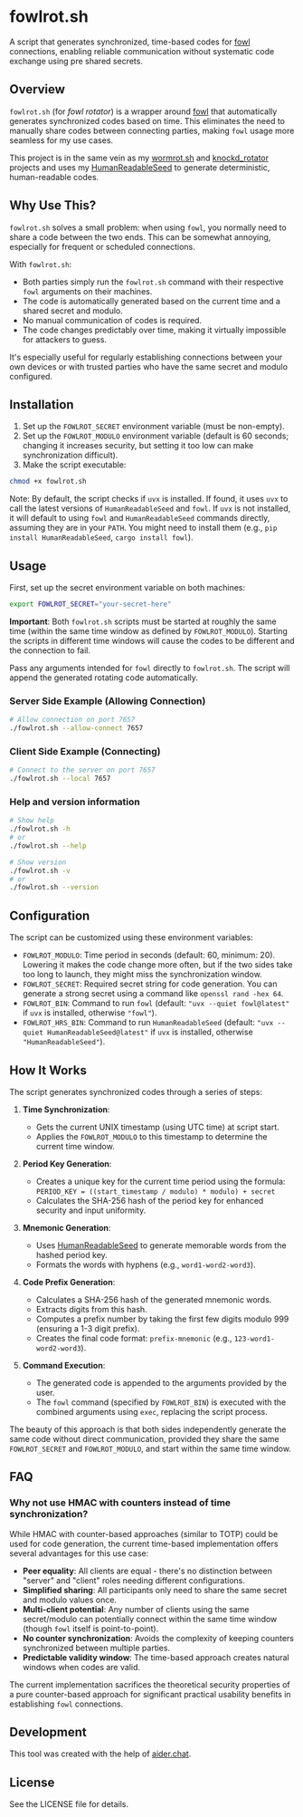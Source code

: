 # fowlrot.sh

A script that generates synchronized, time-based codes for [fowl](https://github.com/casey/fowl) connections, enabling reliable communication without systematic code exchange using pre shared secrets.

## Overview

`fowlrot.sh` (for *fowl rotator*) is a wrapper around [fowl](https://github.com/meejah/fowl/) that automatically generates synchronized codes based on time. This eliminates the need to manually share codes between connecting parties, making `fowl` usage more seamless for my use cases.

This project is in the same vein as my [wormrot.sh](https://github.com/thiswillbeyourgithub/wormrot.sh) and [knockd_rotator](https://github.com/thiswillbeyourgithub/knockd_rotator) projects and uses my [HumanReadableSeed](https://github.com/thiswillbeyourgithub/HumanReadableSeed) to generate deterministic, human-readable codes.

## Why Use This?

`fowlrot.sh` solves a small problem: when using `fowl`, you normally need to share a code between the two ends. This can be somewhat annoying, especially for frequent or scheduled connections.

With `fowlrot.sh`:
- Both parties simply run the `fowlrot.sh` command with their respective `fowl` arguments on their machines.
- The code is automatically generated based on the current time and a shared secret and modulo.
- No manual communication of codes is required.
- The code changes predictably over time, making it virtually impossible for attackers to guess.

It's especially useful for regularly establishing connections between your own devices or with trusted parties who have the same secret and modulo configured.

## Installation

1. Set up the `FOWLROT_SECRET` environment variable (must be non-empty).
2. Set up the `FOWLROT_MODULO` environment variable (default is 60 seconds; changing it increases security, but setting it too low can make synchronization difficult).
3. Make the script executable:

```bash
chmod +x fowlrot.sh
```

Note: By default, the script checks if `uvx` is installed. If found, it uses `uvx` to call the latest versions of `HumanReadableSeed` and `fowl`. If `uvx` is not installed, it will default to using `fowl` and `HumanReadableSeed` commands directly, assuming they are in your `PATH`. You might need to install them (e.g., `pip install HumanReadableSeed`, `cargo install fowl`).

## Usage

First, set up the secret environment variable on both machines:

```bash
export FOWLROT_SECRET="your-secret-here"
```

**Important**: Both `fowlrot.sh` scripts must be started at roughly the same time (within the same time window as defined by `FOWLROT_MODULO`). Starting the scripts in different time windows will cause the codes to be different and the connection to fail.

Pass any arguments intended for `fowl` directly to `fowlrot.sh`. The script will append the generated rotating code automatically.

### Server Side Example (Allowing Connection)

```bash
# Allow connection on port 7657
./fowlrot.sh --allow-connect 7657
```

### Client Side Example (Connecting)

```bash
# Connect to the server on port 7657
./fowlrot.sh --local 7657
```

### Help and version information

```bash
# Show help
./fowlrot.sh -h
# or
./fowlrot.sh --help

# Show version
./fowlrot.sh -v
# or
./fowlrot.sh --version
```

## Configuration

The script can be customized using these environment variables:

- `FOWLROT_MODULO`: Time period in seconds (default: 60, minimum: 20). Lowering it makes the code change more often, but if the two sides take too long to launch, they might miss the synchronization window.
- `FOWLROT_SECRET`: Required secret string for code generation. You can generate a strong secret using a command like `openssl rand -hex 64`.
- `FOWLROT_BIN`: Command to run `fowl` (default: `"uvx --quiet fowl@latest"` if `uvx` is installed, otherwise `"fowl"`).
- `FOWLROT_HRS_BIN`: Command to run `HumanReadableSeed` (default: `"uvx --quiet HumanReadableSeed@latest"` if `uvx` is installed, otherwise `"HumanReadableSeed"`).

## How It Works

The script generates synchronized codes through a series of steps:

1. **Time Synchronization**:
   - Gets the current UNIX timestamp (using UTC time) at script start.
   - Applies the `FOWLROT_MODULO` to this timestamp to determine the current time window.

2. **Period Key Generation**:
   - Creates a unique key for the current time period using the formula:
     `PERIOD_KEY = ((start_timestamp / modulo) * modulo) + secret`
   - Calculates the SHA-256 hash of the period key for enhanced security and input uniformity.

3. **Mnemonic Generation**:
   - Uses [HumanReadableSeed](https://github.com/thiswillbeyourgithub/HumanReadableSeed) to generate memorable words from the hashed period key.
   - Formats the words with hyphens (e.g., `word1-word2-word3`).

4. **Code Prefix Generation**:
   - Calculates a SHA-256 hash of the generated mnemonic words.
   - Extracts digits from this hash.
   - Computes a prefix number by taking the first few digits modulo 999 (ensuring a 1-3 digit prefix).
   - Creates the final code format: `prefix-mnemonic` (e.g., `123-word1-word2-word3`).

5. **Command Execution**:
   - The generated code is appended to the arguments provided by the user.
   - The `fowl` command (specified by `FOWLROT_BIN`) is executed with the combined arguments using `exec`, replacing the script process.

The beauty of this approach is that both sides independently generate the same code without direct communication, provided they share the same `FOWLROT_SECRET` and `FOWLROT_MODULO`, and start within the same time window.

## FAQ

### Why not use HMAC with counters instead of time synchronization?

While HMAC with counter-based approaches (similar to TOTP) could be used for code generation, the current time-based implementation offers several advantages for this use case:

- **Peer equality**: All clients are equal - there's no distinction between "server" and "client" roles needing different configurations.
- **Simplified sharing**: All participants only need to share the same secret and modulo values once.
- **Multi-client potential**: Any number of clients using the same secret/modulo can potentially connect within the same time window (though `fowl` itself is point-to-point).
- **No counter synchronization**: Avoids the complexity of keeping counters synchronized between multiple parties.
- **Predictable validity window**: The time-based approach creates natural windows when codes are valid.

The current implementation sacrifices the theoretical security properties of a pure counter-based approach for significant practical usability benefits in establishing `fowl` connections.

## Development

This tool was created with the help of [aider.chat](https://github.com/Aider-AI/aider/issues).

## License

See the LICENSE file for details.
